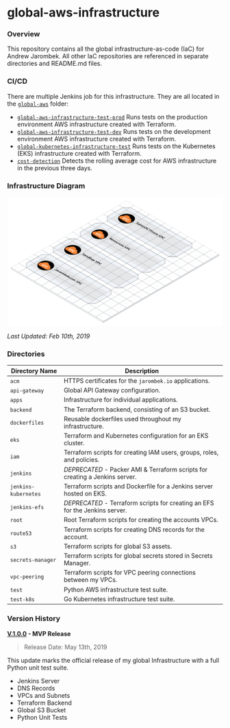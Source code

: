 # global-aws-infrastructure

### Overview

This repository contains all the global infrastructure-as-code (IaC) for Andrew Jarombek.  All other IaC
repositories are referenced in separate directories and README.md files.

### CI/CD

There are multiple Jenkins job for this infrastructure.  They are all located in the 
[`global-aws`](http://jenkins.jarombek.io/job/global-aws/) folder:

- [`global-aws-infrastructure-test-prod`](http://jenkins.jarombek.io/job/global-aws/job/global-aws-infrastructure-test-prod/) 
Runs tests on the production environment AWS infrastructure created with Terraform.
- [`global-aws-infrastructure-test-dev`](http://jenkins.jarombek.io/job/global-aws/job/global-aws-infrastructure-test-dev/) 
Runs tests on the development environment AWS infrastructure created with Terraform.
- [`global-kubernetes-infrastructure-test`](http://jenkins.jarombek.io/job/global-aws/job/global-kubernetes-infrastructure-test/) 
Runs tests on the Kubernetes (EKS) infrastructure created with Terraform.
- [`cost-detection`](http://jenkins.jarombek.io/job/global-aws/job/cost-detection/) Detects the rolling average cost for 
AWS infrastructure in the previous three days.

### Infrastructure Diagram

![AWS Model](aws-model.png)

*Last Updated: Feb 10th, 2019*

### Directories

| Directory Name       | Description                                                                 |
|----------------------|-----------------------------------------------------------------------------|
| `acm`                | HTTPS certificates for the `jarombek.io` applications.                      |
| `api-gateway`        | Global API Gateway configuration.                                           |
| `apps`               | Infrastructure for individual applications.                                 |
| `backend`            | The Terraform backend, consisting of an S3 bucket.                          |
| `dockerfiles`        | Reusable dockerfiles used throughout my infrastructure.                     |
| `eks`                | Terraform and Kubernetes configuration for an EKS cluster.                  |
| `iam`                | Terraform scripts for creating IAM users, groups, roles, and policies.      |
| `jenkins`            | *DEPRECATED* - Packer AMI & Terraform scripts for creating a Jenkins server.|
| `jenkins-kubernetes` | Terraform scripts and Dockerfile for a Jenkins server hosted on EKS.        |
| `jenkins-efs`        | *DEPRECATED* - Terraform scripts for creating an EFS for the Jenkins server.|
| `root`               | Root Terraform scripts for creating the accounts VPCs.                      |
| `route53`            | Terraform scripts for creating DNS records for the account.                 |
| `s3`                 | Terraform scripts for global S3 assets.                                     |
| `secrets-manager`    | Terraform scripts for global secrets stored in Secrets Manager.             |
| `vpc-peering`        | Terraform scripts for VPC peering connections between my VPCs.              |
| `test`               | Python AWS infrastructure test suite.                                       |
| `test-k8s`           | Go Kubernetes infrastructure test suite.                                    |

### Version History

**[V.1.0.0](https://github.com/AJarombek/global-aws-infrastructure/tree/v1.0.0) - MVP Release**

> Release Date: May 13th, 2019

This update marks the official release of my global Infrastructure with a full Python unit test suite.

* Jenkins Server
* DNS Records
* VPCs and Subnets
* Terraform Backend
* Global S3 Bucket
* Python Unit Tests